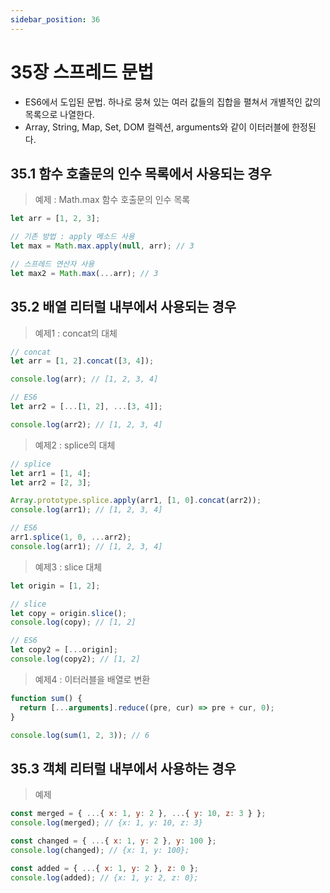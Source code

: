 ```yaml
---
sidebar_position: 36
---
```


# 35장 스프레드 문법

- ES6에서 도입된 문법. 하나로 뭉쳐 있는 여러 값들의 집합을 펼쳐서 개별적인 값의 목록으로 나열한다.
- Array, String, Map, Set, DOM 컬렉션, arguments와 같이 이터러블에 한정된다.

## 35.1 함수 호출문의 인수 목록에서 사용되는 경우

> 예제 : Math.max 함수 호출문의 인수 목록

```js
let arr = [1, 2, 3];

// 기존 방법 : apply 메소드 사용
let max = Math.max.apply(null, arr); // 3

// 스프레드 연산자 사용
let max2 = Math.max(...arr); // 3
```

## 35.2 배열 리터럴 내부에서 사용되는 경우

> 예제1 : concat의 대체

```js
// concat
let arr = [1, 2].concat([3, 4]);

console.log(arr); // [1, 2, 3, 4]

// ES6
let arr2 = [...[1, 2], ...[3, 4]];

console.log(arr2); // [1, 2, 3, 4]
```

> 예제2 : splice의 대체

```js
// splice
let arr1 = [1, 4];
let arr2 = [2, 3];

Array.prototype.splice.apply(arr1, [1, 0].concat(arr2));
console.log(arr1); // [1, 2, 3, 4]

// ES6
arr1.splice(1, 0, ...arr2);
console.log(arr1); // [1, 2, 3, 4]
```

> 예제3 : slice 대체

```js
let origin = [1, 2];

// slice
let copy = origin.slice();
console.log(copy); // [1, 2]

// ES6
let copy2 = [...origin];
console.log(copy2); // [1, 2]
```

> 예제4 : 이터러블을 배열로 변환

```js
function sum() {
  return [...arguments].reduce((pre, cur) => pre + cur, 0);
}

console.log(sum(1, 2, 3)); // 6
```

## 35.3 객체 리터럴 내부에서 사용하는 경우

> 예제

```js
const merged = { ...{ x: 1, y: 2 }, ...{ y: 10, z: 3 } };
console.log(merged); // {x: 1, y: 10, z: 3}

const changed = { ...{ x: 1, y: 2 }, y: 100 };
console.log(changed); // {x: 1, y: 100};

const added = { ...{ x: 1, y: 2 }, z: 0 };
console.log(added); // {x: 1, y: 2, z: 0};
```
